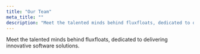 ```yaml
---
title: "Our Team"
meta_title: ""
description: "Meet the talented minds behind fluxfloats, dedicated to delivering innovative software solutions."
---
```

Meet the talented minds behind fluxfloats, dedicated to delivering innovative software solutions.